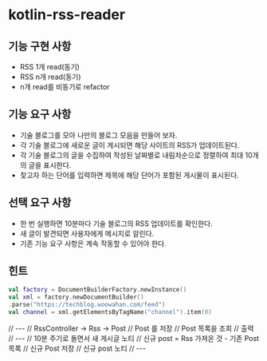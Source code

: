 # kotlin-rss-reader

## 기능 구현 사항
- RSS 1개 read(동기)
- RSS n개 read(동기)
- n개 read를 비동기로 refactor

## 기능 요구 사항
- 기술 블로그를 모아 나만의 블로그 모음을 만들어 보자.
- 각 기술 블로그에 새로운 글이 게시되면 해당 사이트의 RSS가 업데이트된다.
- 각 기술 블로그의 글을 수집하여 작성된 날짜별로 내림차순으로 정렬하여 최대 10개의 글을 표시한다.
- 찾고자 하는 단어를 입력하면 제목에 해당 단어가 포함된 게시물이 표시된다.
## 선택 요구 사항
- 한 번 실행하면 10분마다 기술 블로그의 RSS 업데이트를 확인한다.
- 새 글이 발견되면 사용자에게 메시지로 알린다.
- 기존 기능 요구 사항은 계속 작동할 수 있어야 한다.
## 힌트
```kotlin
val factory = DocumentBuilderFactory.newInstance()
val xml = factory.newDocumentBuilder()
.parse("https://techblog.woowahan.com/feed")
val channel = xml.getElementsByTagName("channel").item(0)
```


// ---
// RssController -> Rss -> Post
// Post 를 저장
// Post 목록을 조회
// 출력
// ---
// 10분 주기로 돌면서 새 게시글 노티
// 신규 post = Rss 가져온 것 - 기존 Post 목록
// 신규 Post 저장
// 신규 post 노티
// ---